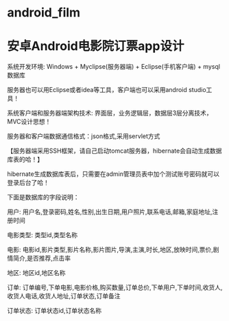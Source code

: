 # android_film
# 安卓Android电影院订票app设计

系统开发环境: Windows + Myclipse(服务器端) + Eclipse(手机客户端) + mysql数据库

服务器也可以用Eclipse或者idea等工具，客户端也可以采用android studio工具！

系统客户端和服务器端架构技术: 界面层，业务逻辑层，数据层3层分离技术，MVC设计思想！

服务器和客户端数据通信格式：json格式,采用servlet方式

【服务器端采用SSH框架，请自己启动tomcat服务器，hibernate会自动生成数据库表的哈！】

hibernate生成数据库表后，只需要在admin管理员表中加个测试账号密码就可以登录后台了哈！

下面是数据库的字段说明：

用户: 用户名,登录密码,姓名,性别,出生日期,用户照片,联系电话,邮箱,家庭地址,注册时间

电影类型: 类型id,类型名称

电影: 电影id,影片类型,影片名称,影片图片,导演,主演,时长,地区,放映时间,票价,剧情简介,是否推荐,点击率

地区: 地区id,地区名称

订单: 订单编号,下单电影,电影价格,购买数量,订单总价,下单用户,下单时间,收货人,收货人电话,收货人地址,订单状态,订单备注

订单状态: 订单状态id,订单状态名称
